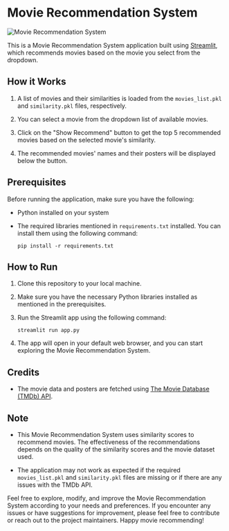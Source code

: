 # Movie Recommendation System

![Movie Recommendation System](https://image.tmdb.org/t/p/w500/IMAGE_URL_HERE)

This is a Movie Recommendation System application built using [Streamlit](https://streamlit.io/), which recommends movies based on the movie you select from the dropdown.

## How it Works

1. A list of movies and their similarities is loaded from the `movies_list.pkl` and `similarity.pkl` files, respectively.

2. You can select a movie from the dropdown list of available movies.

3. Click on the "Show Recommend" button to get the top 5 recommended movies based on the selected movie's similarity.

4. The recommended movies' names and their posters will be displayed below the button.

## Prerequisites

Before running the application, make sure you have the following:

- Python installed on your system
- The required libraries mentioned in `requirements.txt` installed. You can install them using the following command:

  ```
  pip install -r requirements.txt
  ```

## How to Run

1. Clone this repository to your local machine.

2. Make sure you have the necessary Python libraries installed as mentioned in the prerequisites.

3. Run the Streamlit app using the following command:

   ```
   streamlit run app.py
   ```

4. The app will open in your default web browser, and you can start exploring the Movie Recommendation System.

## Credits

- The movie data and posters are fetched using [The Movie Database (TMDb) API](https://www.themoviedb.org/).

## Note

- This Movie Recommendation System uses similarity scores to recommend movies. The effectiveness of the recommendations depends on the quality of the similarity scores and the movie dataset used.

- The application may not work as expected if the required `movies_list.pkl` and `similarity.pkl` files are missing or if there are any issues with the TMDb API.

Feel free to explore, modify, and improve the Movie Recommendation System according to your needs and preferences. If you encounter any issues or have suggestions for improvement, please feel free to contribute or reach out to the project maintainers. Happy movie recommending!
